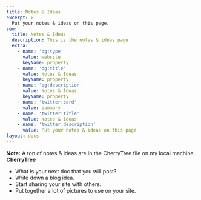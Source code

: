 ```yaml
---
title: Notes & Ideas
excerpt: >-
  Put your notes & ideas on this page.
seo:
  title: Notes & Ideas
  description: This is the notes & ideas page
  extra:
    - name: 'og:type'
      value: website
      keyName: property
    - name: 'og:title'
      value: Notes & Ideas
      keyName: property
    - name: 'og:description'
      value: Notes & Ideas
      keyName: property
    - name: 'twitter:card'
      value: summary
    - name: 'twitter:title'
      value: Notes & Ideas
    - name: 'twitter:description'
      value: Put your notes & ideas on this page
layout: docs
---
```


<div class="note">
  <strong>Note:</strong>
  A ton of notes & ideas are in the CherryTree file on my local machine. <strong>CherryTree</strong> 
</div>

* What is your next doc that you will post?
* Write down a blog idea.
* Start sharing your site with others.
* Put together a lot of pictures to use on your site.
